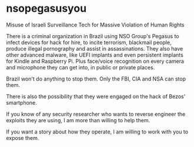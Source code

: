 # nsopegasusyou
Misuse of Israeli Surveillance Tech for Massive Violation of Human Rights

There is a criminal organization in Brazil using NSO Group's Pegasus to infect devices for hack for hire, to incite terrorism, blackmail people, produce illegal pornography and assist in assassinations. They also have other advanced malware, like UEFI implants and even persistent implants for Kindle and Raspberry Pi. Plus face/voice recognition on every camera and microphone they can get into, in public or private places.

Brazil won't do anything to stop them. Only the FBI, CIA and NSA can stop them.

There is also the possibility that they were engaged on the hack of Bezos' smartphone.

If you know of any security researcher who wants to reverse engineer the exploits they are using, I am more than willing to help them.

If you want a story about how they operate, I am willing to work with you to expose them. 
